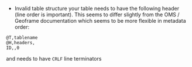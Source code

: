 * Invalid table structure
your table needs to have the following header (line order is important). This seems to differ slightly from the OMS / Geoframe documentation which seems to be more flexible in metadata order:
```
@T,tablename
@H,headers,
ID,,0
```
and needs to have `CRLF` line terminators
